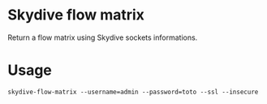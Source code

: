 # Skydive flow matrix

Return a flow matrix using Skydive sockets informations.

# Usage

```
skydive-flow-matrix --username=admin --password=toto --ssl --insecure
```
